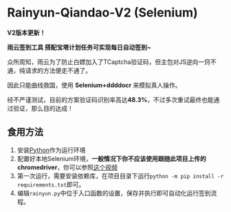 # Rainyun-Qiandao-V2 (Selenium)
**V2版本更新！**

**雨云签到工具 搭配宝塔计划任务可实现每日自动签到~**

众所周知，雨云为了防止白嫖加入了TCaptcha验证码，但主包对JS逆向一窍不通，纯请求的方法便走不通了。

因此只能曲线救国，使用 **Selenium+ddddocr** 来模拟真人操作。

经不严谨测试，目前的方案验证码识别率高达**48.3%**，不过多次重试最终也能通过验证，那么目的达成！

## 食用方法
1. 安装[Python](https://www.python.org/downloads/)作为运行环境
2. 配置好本地Selenium环境，**一般情况下你不应该使用跟随此项目上传的chromedriver**，你可以参照[这个视频](https://www.bilibili.com/video/BV1Y9UPYAEqN?p=2)
3. 第一次运行，需要安装依赖库，在项目目录下运行`python -m pip install -r requirements.txt`即可。
4. 编辑`rainyun.py`中位于入口函数的设置，保存并执行即可自动化运行签到流程。